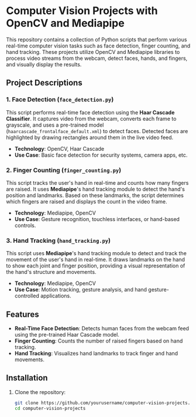 # Computer Vision Projects with OpenCV and Mediapipe

This repository contains a collection of Python scripts that perform various real-time computer vision tasks such as face detection, finger counting, and hand tracking. These projects utilize OpenCV and Mediapipe libraries to process video streams from the webcam, detect faces, hands, and fingers, and visually display the results.

## Project Descriptions

### 1. Face Detection (`face_detection.py`)

This script performs real-time face detection using the **Haar Cascade Classifier**. It captures video from the webcam, converts each frame to grayscale, and uses a pre-trained model (`haarcascade_frontalface_default.xml`) to detect faces. Detected faces are highlighted by drawing rectangles around them in the live video feed.

- **Technology**: OpenCV, Haar Cascade
- **Use Case**: Basic face detection for security systems, camera apps, etc.

### 2. Finger Counting (`finger_counting.py`)

This script tracks the user's hand in real-time and counts how many fingers are raised. It uses **Mediapipe**'s hand tracking module to detect the hand's position and landmarks. Based on these landmarks, the script determines which fingers are raised and displays the count in the video frame.

- **Technology**: Mediapipe, OpenCV
- **Use Case**: Gesture recognition, touchless interfaces, or hand-based controls.

### 3. Hand Tracking (`hand_tracking.py`)

This script uses **Mediapipe**'s hand tracking module to detect and track the movement of the user's hand in real-time. It draws landmarks on the hand to show each joint and finger position, providing a visual representation of the hand's structure and movements.

- **Technology**: Mediapipe, OpenCV
- **Use Case**: Motion tracking, gesture analysis, and hand gesture-controlled applications.

## Features

- **Real-Time Face Detection**: Detects human faces from the webcam feed using the pre-trained Haar Cascade model.
- **Finger Counting**: Counts the number of raised fingers based on hand tracking.
- **Hand Tracking**: Visualizes hand landmarks to track finger and hand movements.
  
## Installation

1. Clone the repository:

   ```bash
   git clone https://github.com/yourusername/computer-vision-projects.git
   cd computer-vision-projects
